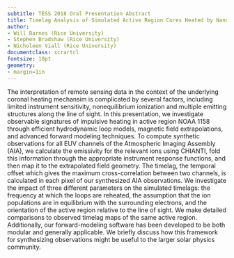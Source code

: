 ```yaml
---
subtitle: TESS 2018 Oral Presentation Abstract
title: Timelag Analysis of Simulated Active Region Cores Heated by Nanoflares
author:
- Will Barnes (Rice University)
- Stephen Bradshaw (Rice University)
- Nicholeen Viall (Rice University)
documentclass: scrartcl
fontsize: 10pt
geometry:
- margin=1in
---
```

The interpretation of remote sensing data in the context of the underlying coronal heating mechansim is complicated by several factors, including limited instrument sensitivity, nonequilibrium ionization and multiple emitting structures along the line of sight. In this presentation, we investigate observable signatures of impulsive heating in active region NOAA 1158 through efficient hydrodynamic loop models, magnetic field extrapolations, and advanced forward modeling techniques. To compute synthetic observations for all EUV channels of the Atmospheric Imaging Assembly (AIA), we calculate the emissivity for the relevant ions using CHIANTI, fold this information through the appropriate instrument response functions, and then map it to the extrapolated field geometry. The timelag, the temporal offset which gives the maximum cross-correlation between two channels, is calculated in each pixel of our synthesized AIA observations. We investigate the impact of three different parameters on the simulated timelags: the frequency at which the loops are reheated, the assumption that the ion populations are in equilibrium with the surrounding electrons, and the orientation of the active region relative to the line of sight. We make detailed comparisons to observed timelag maps of the same active region. Additionally, our forward-modeling software has been developed to be both modular and generally applicable. We briefly discuss how this framework for synthesizing observations might be useful to the larger solar physics community.
